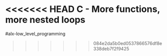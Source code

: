 <<<<<<< HEAD
C - More functions, more nested loops
=======
#alx-low_level_programming
>>>>>>> 084e2da5b0ed0537866576df8e338deb7f2f9425
